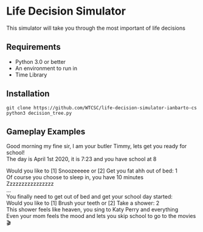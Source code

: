 # Life Decision Simulator
This simulator will take you through the most important of life decisions

## Requirements
* Python 3.0 or better
* An environment to run in
* Time Library

## Installation
``` git clone https://github.com/WTCSC/life-decision-simulator-ianbarto-cs ```  
```python3 decision_tree.py```  

## Gameplay Examples  

Good morning my fine sir, I am your butler Timmy, lets get you ready for school!  
The day is April 1st 2020, it is 7:23 and you have school at 8  
  
Would you like to [1] Snoozeeeee or [2] Get you fat ahh out of bed: 1  
Of course you choose to sleep in, you have 10 minutes  
Zzzzzzzzzzzzzzzz  
...  
You finally need to get out of bed and get your school day started:  
Would you like to [1] Brush your teeth or [2] Take a shower: 2  
This shower feels like heaven, you sing to Katy Perry and everything  
Even your mom feels the mood and lets you skip school to go to the movies 🎬  

  